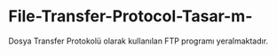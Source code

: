 # File-Transfer-Protocol-Tasar-m-
Dosya Transfer Protokolü olarak kullanılan FTP programı yeralmaktadır. 
